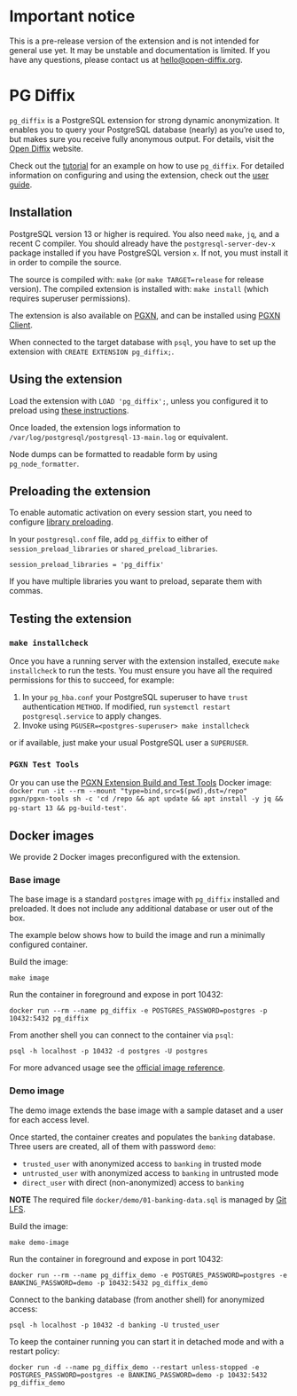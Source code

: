 # Important notice

This is a pre-release version of the extension and is not intended for general use yet.
It may be unstable and documentation is limited.
If you have any questions, please contact us at [hello@open-diffix.org](mailto:hello@open-diffix.org).

# PG Diffix

`pg_diffix` is a PostgreSQL extension for strong dynamic anonymization. It enables you to query your PostgreSQL
database (nearly) as you’re used to, but makes sure you receive fully anonymous output.
For details, visit the [Open Diffix](https://www.open-diffix.org/) website.

Check out the [tutorial](docs/tutorial.md) for an example on how to use `pg_diffix`.
For detailed information on configuring and using the extension, check out the [user guide](docs/user_guide.md).

## Installation

PostgreSQL version 13 or higher is required. You also need `make`, `jq`, and a recent C compiler.
You should already have the `postgresql-server-dev-x` package installed if you have PostgreSQL version `x`.
If not, you must install it in order to compile the source.

The source is compiled with: `make` (or `make TARGET=release` for release version).
The compiled extension is installed with: `make install` (which requires superuser permissions).

The extension is also available on [PGXN](https://pgxn.org/dist/pg_diffix/), and can be installed using
[PGXN Client](https://pgxn.github.io/pgxnclient/).

When connected to the target database with `psql`, you have to set up the extension with `CREATE EXTENSION pg_diffix;`.

## Using the extension

Load the extension with `LOAD 'pg_diffix';`, unless you configured it to preload using [these instructions](#preloading-the-extension).

Once loaded, the extension logs information to `/var/log/postgresql/postgresql-13-main.log` or equivalent.

Node dumps can be formatted to readable form by using `pg_node_formatter`.

## Preloading the extension

To enable automatic activation on every session start, you need to configure
[library preloading](https://www.postgresql.org/docs/13/runtime-config-client.html#RUNTIME-CONFIG-CLIENT-PRELOAD).

In your `postgresql.conf` file, add `pg_diffix` to either of `session_preload_libraries` or `shared_preload_libraries`.

`session_preload_libraries = 'pg_diffix'`

If you have multiple libraries you want to preload, separate them with commas.

## Testing the extension

### `make installcheck`

Once you have a running server with the extension installed, execute `make installcheck` to run the tests.
You must ensure you have all the required permissions for this to succeed, for example:

1. In your `pg_hba.conf` your PostgreSQL superuser to have `trust` authentication `METHOD`.
   If modified, run `systemctl restart postgresql.service` to apply changes.
2. Invoke using `PGUSER=<postgres-superuser> make installcheck`

or if available, just make your usual PostgreSQL user a `SUPERUSER`.

### `PGXN Test Tools`

Or you can use the [PGXN Extension Build and Test Tools](https://github.com/pgxn/docker-pgxn-tools) Docker image:
`docker run -it --rm --mount "type=bind,src=$(pwd),dst=/repo" pgxn/pgxn-tools sh -c 'cd /repo && apt update && apt install -y jq && pg-start 13 && pg-build-test'`.

## Docker images

We provide 2 Docker images preconfigured with the extension.

### Base image

The base image is a standard `postgres` image with `pg_diffix` installed and preloaded.
It does not include any additional database or user out of the box.

The example below shows how to build the image and run a minimally configured container.

Build the image:

`make image`

Run the container in foreground and expose in port 10432:

`docker run --rm --name pg_diffix -e POSTGRES_PASSWORD=postgres -p 10432:5432 pg_diffix`

From another shell you can connect to the container via `psql`:

`psql -h localhost -p 10432 -d postgres -U postgres`

For more advanced usage see the [official image reference](https://hub.docker.com/_/postgres).

### Demo image

The demo image extends the base image with a sample dataset and a user for each access level.

Once started, the container creates and populates the `banking` database.
Three users are created, all of them with password `demo`:
  - `trusted_user` with anonymized access to `banking` in trusted mode
  - `untrusted_user` with anonymized access to `banking` in untrusted mode
  - `direct_user` with direct (non-anonymized) access to `banking`

**NOTE** The required file `docker/demo/01-banking-data.sql` is managed by [Git LFS](https://git-lfs.github.com).

Build the image:

`make demo-image`

Run the container in foreground and expose in port 10432:

`docker run --rm --name pg_diffix_demo -e POSTGRES_PASSWORD=postgres -e BANKING_PASSWORD=demo -p 10432:5432 pg_diffix_demo`

Connect to the banking database (from another shell) for anonymized access:

`psql -h localhost -p 10432 -d banking -U trusted_user`

To keep the container running you can start it in detached mode and with a restart policy:

`docker run -d --name pg_diffix_demo --restart unless-stopped -e POSTGRES_PASSWORD=postgres -e BANKING_PASSWORD=demo -p 10432:5432 pg_diffix_demo`
